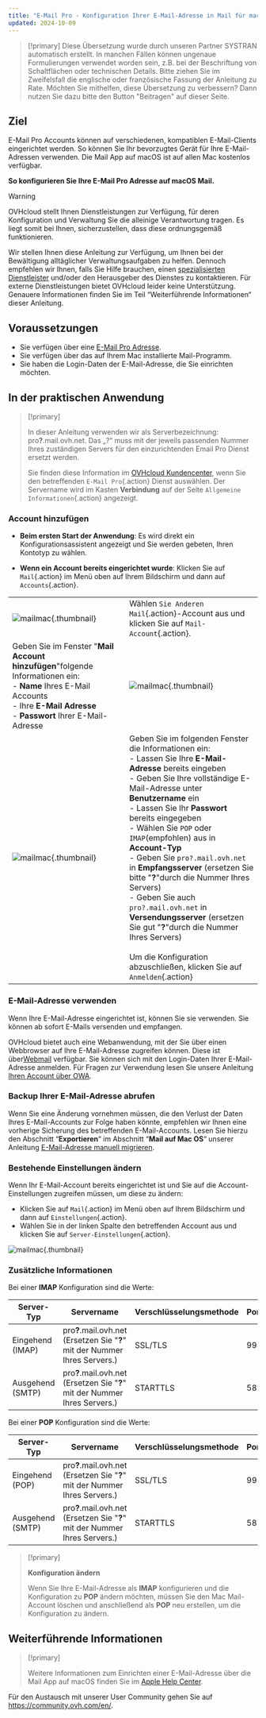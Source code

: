 ```yaml
---
title: "E-Mail Pro - Konfiguration Ihrer E-Mail-Adresse in Mail für macOS"
updated: 2024-10-09
---
```


> [!primary]
> Diese Übersetzung wurde durch unseren Partner SYSTRAN automatisch erstellt. In manchen Fällen können ungenaue Formulierungen verwendet worden sein, z.B. bei der Beschriftung von Schaltflächen oder technischen Details. Bitte ziehen Sie im Zweifelsfall die englische oder französische Fassung der Anleitung zu Rate. Möchten Sie mithelfen, diese Übersetzung zu verbessern? Dann nutzen Sie dazu bitte den Button "Beitragen" auf dieser Seite.
>

## Ziel

E-Mail Pro Accounts können auf verschiedenen, kompatiblen E-Mail-Clients eingerichtet werden. So können Sie Ihr bevorzugtes Gerät für Ihre E-Mail-Adressen verwenden. Die Mail App auf macOS ist auf allen Mac kostenlos verfügbar.

**So konfigurieren Sie Ihre E-Mail Pro Adresse auf macOS Mail.**

> [!warning]
>
> OVHcloud stellt Ihnen Dienstleistungen zur Verfügung, für deren Konfiguration und Verwaltung Sie die alleinige Verantwortung tragen. Es liegt somit bei Ihnen, sicherzustellen, dass diese ordnungsgemäß funktionieren.
>
> Wir stellen Ihnen diese Anleitung zur Verfügung, um Ihnen bei der Bewältigung alltäglicher Verwaltungsaufgaben zu helfen. Dennoch empfehlen wir Ihnen, falls Sie Hilfe brauchen, einen [spezialisierten Dienstleister](/links/partner) und/oder den Herausgeber des Dienstes zu kontaktieren. Für externe Dienstleistungen bietet OVHcloud leider keine Unterstützung. Genauere Informationen finden Sie im Teil “Weiterführende Informationen“ dieser Anleitung.
>

## Voraussetzungen

- Sie verfügen über eine [E-Mail Pro Adresse](/links/web/email-pro).
- Sie verfügen über das auf Ihrem Mac installierte Mail-Programm.
- Sie haben die Login-Daten der E-Mail-Adresse, die Sie einrichten möchten.

## In der praktischen Anwendung

> [!primary]
>
> In dieser Anleitung verwenden wir als Serverbezeichnung: pro<b>?</b>.mail.ovh.net. Das „?“ muss mit der jeweils passenden Nummer Ihres zuständigen Servers für den einzurichtenden Email Pro Dienst ersetzt werden.
>
> Sie finden diese Information im [OVHcloud Kundencenter](/links/manager), wenn Sie den betreffenden `E-Mail Pro`{.action} Dienst auswählen. Der Servername wird im Kasten **Verbindung** auf der Seite `Allgemeine Informationen`{.action} angezeigt.
>

### Account hinzufügen

- **Beim ersten Start der Anwendung**: Es wird direkt ein Konfigurationsassistent angezeigt und Sie werden gebeten, Ihren Kontotyp zu wählen.

- **Wenn ein Account bereits eingerichtet wurde**: Klicken Sie auf `Mail`{.action} im Menü oben auf Ihrem Bildschirm und dann auf `Accounts`{.action}.

| | |
|---|---|
|![mailmac](images/mail-mac-emailpro01.png){.thumbnail}|Wählen `Sie Anderen Mail`{.action}-Account aus und klicken Sie auf `Mail-Account`{.action}.|
|Geben Sie im Fenster "**Mail Account hinzufügen**"folgende Informationen ein: <br>- **Name** Ihres E-Mail Accounts <br>- Ihre **E-Mail Adresse** <br>- **Passwort** Ihrer E-Mail-Adresse |![mailmac](images/mail-mac-emailpro02.png){.thumbnail}|
|![mailmac](images/mail-mac-emailpro03.png){.thumbnail}|Geben Sie im folgenden Fenster die Informationen ein: <br>- Lassen Sie Ihre **E-Mail-Adresse** bereits eingeben <br>- Geben Sie Ihre vollständige E-Mail-Adresse unter **Benutzername** ein <br>- Lassen Sie Ihr **Passwort** bereits eingegeben <br>- Wählen Sie `POP` oder `IMAP`(empfohlen) aus in **Account-Typ**<br>- Geben Sie `pro?.mail.ovh.net` in **Empfangsserver** (ersetzen Sie bitte "**?**"durch die Nummer Ihres Servers)<br>- Geben Sie auch `pro?.mail.ovh.net` in **Versendungsserver** (ersetzen Sie gut "**?**"durch die Nummer Ihres Servers)<br><br>Um die Konfiguration abzuschließen, klicken Sie auf `Anmelden`{.action}|

### E-Mail-Adresse verwenden

Wenn Ihre E-Mail-Adresse eingerichtet ist, können Sie sie verwenden. Sie können ab sofort E-Mails versenden und empfangen.

OVHcloud bietet auch eine Webanwendung, mit der Sie über einen Webbrowser auf Ihre E-Mail-Adresse zugreifen können. Diese ist über[Webmail](/links/web/email) verfügbar. Sie können sich mit den Login-Daten Ihrer E-Mail-Adresse anmelden. Für Fragen zur Verwendung lesen Sie unsere Anleitung [Ihren Account über OWA](/pages/web_cloud/email_and_collaborative_solutions/using_the_outlook_web_app_webmail/email_owa).

### Backup Ihrer E-Mail-Adresse abrufen

Wenn Sie eine Änderung vornehmen müssen, die den Verlust der Daten Ihres E-Mail-Accounts zur Folge haben könnte, empfehlen wir Ihnen eine vorherige Sicherung des betreffenden E-Mail-Accounts. Lesen Sie hierzu den Abschnitt “**Exportieren**“ im Abschnitt “**Mail auf Mac OS**“ unserer Anleitung [E-Mail-Adresse manuell migrieren](/pages/web_cloud/email_and_collaborative_solutions/migrating/manual_email_migration#exportieren).

### Bestehende Einstellungen ändern

Wenn Ihr E-Mail-Account bereits eingerichtet ist und Sie auf die Account-Einstellungen zugreifen müssen, um diese zu ändern:

- Klicken Sie auf `Mail`{.action} im Menü oben auf Ihrem Bildschirm und dann auf `Einstellungen`{.action}.
- Wählen Sie in der linken Spalte den betreffenden Account aus und klicken Sie auf `Server-Einstellungen`{.action}.

![mailmac](images/mail-mac-emailpro04.png){.thumbnail}

### Zusätzliche Informationen

Bei einer **IMAP** Konfiguration sind die Werte:

|Server-Typ|Servername|Verschlüsselungsmethode|Port|
|---|---|---|---|
|Eingehend (IMAP)|pro<b>?</b>.mail.ovh.net (Ersetzen Sie "**?**" mit der Nummer Ihres Servers.)|SSL/TLS|993|
|Ausgehend (SMTP)|pro<b>?</b>.mail.ovh.net (Ersetzen Sie "**?**" mit der Nummer Ihres Servers.)|STARTTLS|587|

Bei einer **POP** Konfiguration sind die Werte:

|Server-Typ|Servername|Verschlüsselungsmethode|Port|
|---|---|---|---|
|Eingehend (POP)|pro<b>?</b>.mail.ovh.net (Ersetzen Sie "**?**" mit der Nummer Ihres Servers.)|SSL/TLS|995|
|Ausgehend (SMTP)|pro<b>?</b>.mail.ovh.net (Ersetzen Sie "**?**" mit der Nummer Ihres Servers.)|STARTTLS|587|

> [!primary]
>
> **Konfiguration ändern**
>
> Wenn Sie Ihre E-Mail-Adresse als **IMAP** konfigurieren und die Konfiguration zu **POP** ändern möchten, müssen Sie den Mac Mail-Account löschen und anschließend als **POP** neu erstellen, um die Konfiguration zu ändern.

## Weiterführende Informationen

> [!primary]
>
> Weitere Informationen zum Einrichten einer E-Mail-Adresse über die Mail App auf macOS finden Sie im [Apple Help Center](https://support.apple.com/de-de/guide/mail/mail35803/mac).

Für den Austausch mit unserer User Community gehen Sie auf <https://community.ovh.com/en/>.
